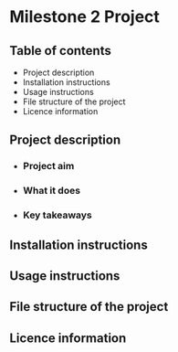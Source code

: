 # Milestone 2 Project

## Table of contents
- Project description
- Installation instructions
- Usage instructions
- File structure of the project
- Licence information

## Project description

- ### Project aim 

- ### What it does

- ### Key takeaways

## Installation instructions


## Usage instructions


## File structure of the project


## Licence information